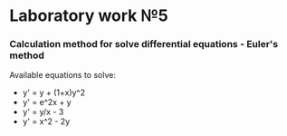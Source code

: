 # Laboratory work №5

### Calculation method for solve differential equations - Euler's method

Available equations to solve:
* y' = y + (1+x)y^2
* y' = e^2x + y
* y' = y/x - 3
* y' = x^2 - 2y